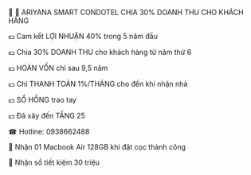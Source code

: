 🌟 🌟 ARIYANA SMART CONDOTEL CHIA 30% DOANH THU CHO KHÁCH HÀNG

💵 Cam kết LỢI NHUẬN 40% trong 5 năm đầu

💵 Chia 30% DOANH THU cho khách hàng từ năm thứ 6

💵 HOÀN VỐN chỉ sau 9,5 năm

💵 Chỉ THANH TOÁN 1%/THÁNG cho đến khi nhận nhà

💵 SỔ HỒNG trao tay

💵 Đã xây đến TẦNG 25

☎ Hotline: 0938662488

🎁 Nhận 01 Macbook Air 128GB khi đặt cọc thành công

🎁 Nhận sổ tiết kiệm 30 triệu
